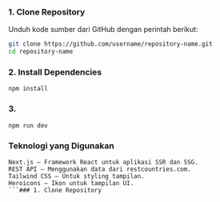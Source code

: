 ### 1. Clone Repository
Unduh kode sumber dari GitHub dengan perintah berikut:
```bash
git clone https://github.com/username/repository-name.git
cd repository-name
```

### 2. Install Dependencies
```
npm install
```

### 3. 
```
npm run dev
```

### Teknologi yang Digunakan
```
Next.js – Framework React untuk aplikasi SSR dan SSG.
REST API – Menggunakan data dari restcountries.com.
Tailwind CSS – Untuk styling tampilan.
Heroicons – Ikon untuk tampilan UI.
```### 1. Clone Repository
